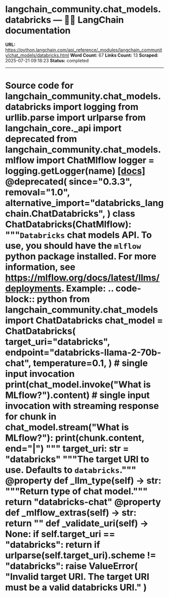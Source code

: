 # langchain_community.chat_models.databricks — 🦜🔗 LangChain  documentation

**URL:** https://python.langchain.com/api_reference/_modules/langchain_community/chat_models/databricks.html
**Word Count:** 67
**Links Count:** 13
**Scraped:** 2025-07-21 09:18:23
**Status:** completed

---

# Source code for langchain\_community.chat\_models.databricks               import logging     from urllib.parse import urlparse          from langchain_core._api import deprecated          from langchain_community.chat_models.mlflow import ChatMlflow          logger = logging.getLogger(__name__)                              [[docs]](https://python.langchain.com/api_reference/community/chat_models/langchain_community.chat_models.databricks.ChatDatabricks.html#langchain_community.chat_models.databricks.ChatDatabricks)     @deprecated(         since="0.3.3",         removal="1.0",         alternative_import="databricks_langchain.ChatDatabricks",     )     class ChatDatabricks(ChatMlflow):         """`Databricks` chat models API.              To use, you should have the ``mlflow`` python package installed.         For more information, see https://mlflow.org/docs/latest/llms/deployments.              Example:             .. code-block:: python                      from langchain_community.chat_models import ChatDatabricks                      chat_model = ChatDatabricks(                     target_uri="databricks",                     endpoint="databricks-llama-2-70b-chat",                     temperature=0.1,                 )                      # single input invocation                 print(chat_model.invoke("What is MLflow?").content)                      # single input invocation with streaming response                 for chunk in chat_model.stream("What is MLflow?"):                     print(chunk.content, end="|")         """              target_uri: str = "databricks"         """The target URI to use. Defaults to ``databricks``."""              @property         def _llm_type(self) -> str:             """Return type of chat model."""             return "databricks-chat"              @property         def _mlflow_extras(self) -> str:             return ""              def _validate_uri(self) -> None:             if self.target_uri == "databricks":                 return                  if urlparse(self.target_uri).scheme != "databricks":                 raise ValueError(                     "Invalid target URI. The target URI must be a valid databricks URI."                 )